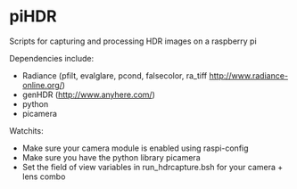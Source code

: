 # piHDR
Scripts for capturing and processing HDR images on a raspberry pi
  
Dependencies include:
* Radiance (pfilt, evalglare, pcond, falsecolor, ra_tiff http://www.radiance-online.org/)
* genHDR (http://www.anyhere.com/)
* python
* picamera
 
Watchits:
* Make sure your camera module is enabled using raspi-config
* Make sure you have the python library picamera
* Set the field of view variables in run_hdrcapture.bsh for your camera + lens combo

 
